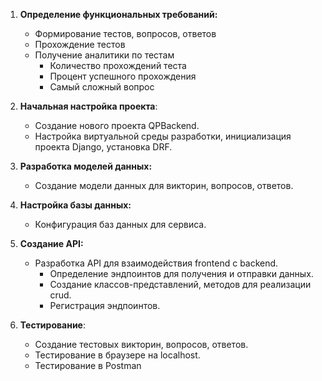 1. **Определение функциональных требований:**
   - Формирование тестов, вопросов, ответов
   - Прохождение тестов
   - Получение аналитики по тестам
     - Количество прохождений теста
     - Процент успешного прохождения
     - Самый сложный вопрос
   
2. **Начальная настройка проекта**:
   - Создание нового проекта QPBackend.
   - Настройка виртуальной среды разработки, инициализация проекта Django, установка DRF.
   
3. **Разработка моделей данных:** 
   - Создание модели данных для викторин, вопросов, ответов.

4. **Настройка базы данных:** 
   - Конфигурация баз данных для сервиса.

5. **Создание API:** 
   - Разработка API для взаимодействия frontend с backend. 
     - Определение эндпоинтов для получения и отправки данных.
     - Создание классов-представлений, методов для реализации crud.
     - Регистрация эндпоинтов.

7. **Тестирование**:
   - Создание тестовых викторин, вопросов, ответов.
   - Тестирование в браузере на localhost.
   - Тестирование в Postman